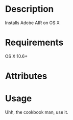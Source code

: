 Description
===========
Installs Adobe AIR on OS X

Requirements
============
OS X 10.6+

Attributes
==========

Usage
=====
Uhh, the cookbook man, use it.
